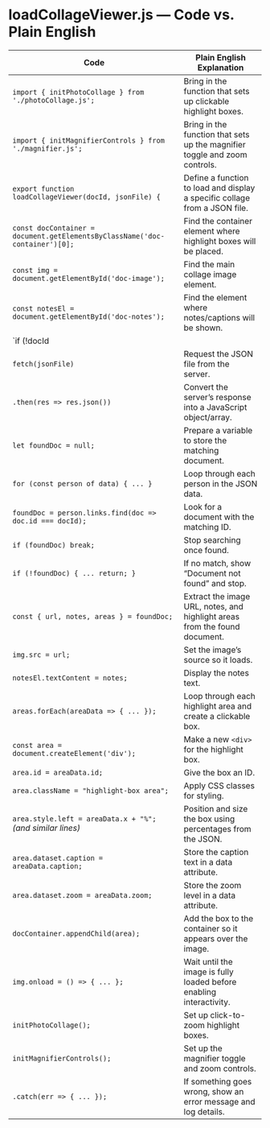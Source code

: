 # loadCollageViewer.js — Code vs. Plain English

| **Code** | **Plain English Explanation** |
|----------|--------------------------------|
| `import { initPhotoCollage } from './photoCollage.js';` | Bring in the function that sets up clickable highlight boxes. |
| `import { initMagnifierControls } from './magnifier.js';` | Bring in the function that sets up the magnifier toggle and zoom controls. |
| `export function loadCollageViewer(docId, jsonFile) {` | Define a function to load and display a specific collage from a JSON file. |
| `const docContainer = document.getElementsByClassName('doc-container')[0];` | Find the container element where highlight boxes will be placed. |
| `const img = document.getElementById('doc-image');` | Find the main collage image element. |
| `const notesEl = document.getElementById('doc-notes');` | Find the element where notes/captions will be shown. |
| `if (!docId || !docContainer || !img || !notesEl) return;` | Stop if required info or elements are missing. |
| `fetch(jsonFile)` | Request the JSON file from the server. |
| `.then(res => res.json())` | Convert the server’s response into a JavaScript object/array. |
| `let foundDoc = null;` | Prepare a variable to store the matching document. |
| `for (const person of data) { ... }` | Loop through each person in the JSON data. |
| `foundDoc = person.links.find(doc => doc.id === docId);` | Look for a document with the matching ID. |
| `if (foundDoc) break;` | Stop searching once found. |
| `if (!foundDoc) { ... return; }` | If no match, show “Document not found” and stop. |
| `const { url, notes, areas } = foundDoc;` | Extract the image URL, notes, and highlight areas from the found document. |
| `img.src = url;` | Set the image’s source so it loads. |
| `notesEl.textContent = notes;` | Display the notes text. |
| `areas.forEach(areaData => { ... });` | Loop through each highlight area and create a clickable box. |
| `const area = document.createElement('div');` | Make a new `<div>` for the highlight box. |
| `area.id = areaData.id;` | Give the box an ID. |
| `area.className = "highlight-box area";` | Apply CSS classes for styling. |
| `area.style.left = areaData.x + "%";` *(and similar lines)* | Position and size the box using percentages from the JSON. |
| `area.dataset.caption = areaData.caption;` | Store the caption text in a data attribute. |
| `area.dataset.zoom = areaData.zoom;` | Store the zoom level in a data attribute. |
| `docContainer.appendChild(area);` | Add the box to the container so it appears over the image. |
| `img.onload = () => { ... };` | Wait until the image is fully loaded before enabling interactivity. |
| `initPhotoCollage();` | Set up click-to-zoom highlight boxes. |
| `initMagnifierControls();` | Set up the magnifier toggle and zoom controls. |
| `.catch(err => { ... });` | If something goes wrong, show an error message and log details. |